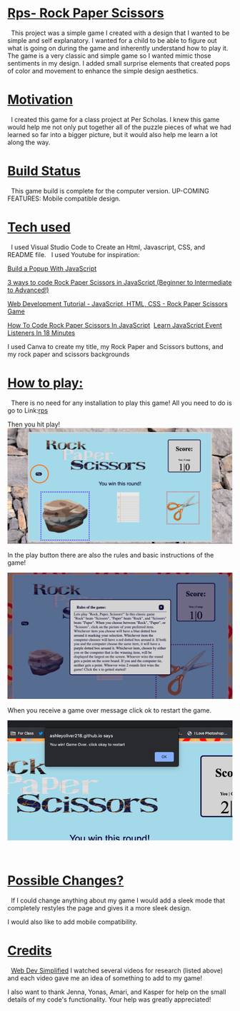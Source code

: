 # <ins>Rps- Rock Paper Scissors</ins> 
&nbsp;
This project was a simple game I created with a design that I wanted to be simple and self explanatory. I wanted for a child to be able to figure out
what is going on during the game and inherently understand how to play it. The game is a very classic and simple game so I wanted mimic
those sentiments in my design. I added small surprise elements that created pops of color and movement to enhance the simple design aesthetics.
&ensp;

# <ins>Motivation</ins>
&nbsp;
I created this game for a class project at Per Scholas. I knew this game would help me not only put together all of the puzzle pieces of what we had learned so far into a bigger picture, but it would also help me learn a lot along the way.
&ensp;
​

# <ins>Build Status</ins>
&nbsp;
This game build is complete for the computer version.
UP-COMING FEATURES: Mobile compatible design.
&ensp;
​

# <ins>Tech used</ins>
&nbsp;
I used Visual Studio Code to Create an Html, Javascript, CSS, and README file.
&nbsp;
I used Youtube for inspiration:

[Build a Popup With JavaScript](https://www.youtube.com/watch?v=MBaw_6cPmAw)

[3 ways to code Rock Paper Scissors in JavaScript (Beginner to Intermediate to Advanced!)](https://www.youtube.com/watch?v=RwFeg0cEZvQ)

[Web Development Tutorial - JavaScript, HTML, CSS - Rock Paper Scissors Game](https://youtu.be/jaVNP3nIAv0)

[How To Code Rock Paper Scissors In JavaScript](https://youtu.be/1yS-JV4fWqY)
​
[Learn JavaScript Event Listeners In 18 Minutes](https://youtu.be/XF1_MlZ5l6M)

I used Canva to create my title, my Rock Paper and Scissors buttons, and my rock paper and scissors backgrounds
&ensp;
​

# <ins>How to play:</ins>
&nbsp;
There is no need for any installation to play this game! All you need to do is go to Link:[rps](https://ashleyoliver218.github.io/rps/)

Then you hit play!
![hit play](images/instructions1.png)

In the play button there are also the rules and basic instructions of the game!

![rules and instructions](images/instructions2.png)

When you receive a game over message click ok to restart the game.

![game over message](images/instructions3.png)

​

# <ins>Possible Changes?</ins>
&nbsp;
If I could change anything about my game I would add a sleek mode that completely restyles the page and gives it a more sleek design.

I would also like to add mobile compatibility.
&ensp;
​

# <ins>Credits</ins>
&nbsp;
[Web Dev Simplified](https://www.youtube.com/@WebDevSimplified)
I watched several videos for research (listed above) and each video gave me an idea of something to add to my game!

I also want to thank Jenna, Yonas, Amari, and Kasper for help on the small details of my code's functionality. Your help was greatly appreciated!

​

​